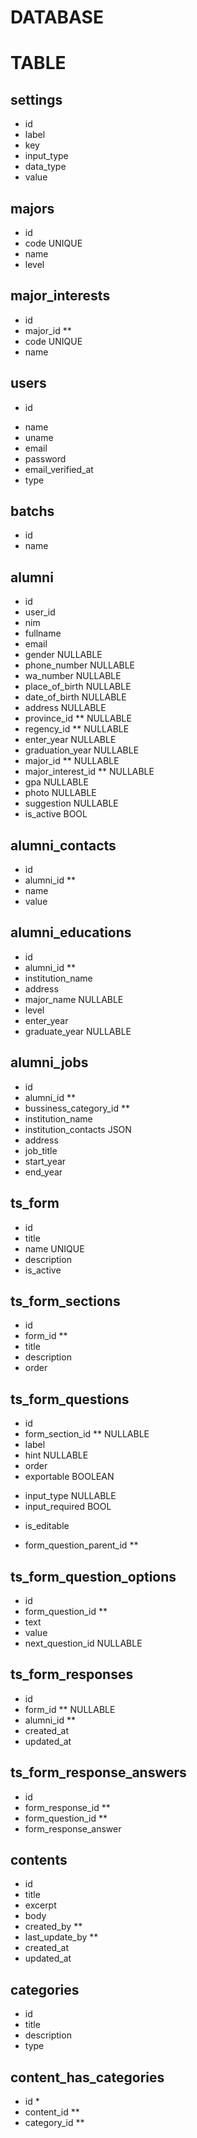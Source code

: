# DATABASE

# TABLE

## settings
- id
- label
- key
- input_type
- data_type
- value

## majors
- id
- code UNIQUE
- name
- level

## major_interests
- id
- major_id **
- code UNIQUE
- name

## users
- id
<!-- - uid -->
- name
- uname
- email 
- password
- email_verified_at
- type

## batchs
- id
- name

## alumni
- id
- user_id
- nim
- fullname
- email
- gender NULLABLE
- phone_number NULLABLE
- wa_number NULLABLE
- place_of_birth NULLABLE
- date_of_birth NULLABLE
- address NULLABLE
- province_id ** NULLABLE
- regency_id ** NULLABLE
- enter_year NULLABLE
- graduation_year NULLABLE
- major_id ** NULLABLE
- major_interest_id ** NULLABLE
- gpa NULLABLE
- photo NULLABLE
- suggestion NULLABLE
- is_active BOOL
<!-- - contacts JSON -->

## alumni_contacts
- id
- alumni_id **
- name
- value
  
## alumni_educations
- id
- alumni_id **
- institution_name
- address
- major_name NULLABLE
- level
- enter_year
- graduate_year NULLABLE


## alumni_jobs
- id
- alumni_id **
- bussiness_category_id **
- institution_name
- institution_contacts JSON
- address
- job_title
- start_year
- end_year

## ts_form
- id
- title
- name UNIQUE
- description
- is_active
  
## ts_form_sections
- id 
- form_id **
- title
- description
- order

## ts_form_questions
- id 
- form_section_id ** NULLABLE
- label
- hint NULLABLE
- order
- exportable BOOLEAN
<!-- - export_code NULLABLE -->
<!-- - export_order NULLABLE -->
- input_type NULLABLE
- input_required BOOL
<!-- - options NULLABLE -->
- is_editable
<!-- - from_existing -->
- form_question_parent_id **

## ts_form_question_options
- id
- form_question_id **
- text
- value
- next_question_id NULLABLE

<!-- ## ts_form_template
- id
- label
- name
- table_name 
- column_name -->

## ts_form_responses
- id
- form_id ** NULLABLE
- alumni_id **
- created_at
- updated_at

## ts_form_response_answers
- id
- form_response_id **
- form_question_id **
- form_response_answer


<!-- CONTENT / INFORMATION -->

## contents
- id
- title
- excerpt
- body
- created_by **
- last_update_by **
- created_at
- updated_at

## categories
- id
- title
- description
- type

## content_has_categories
- id *
- content_id **
- category_id **
